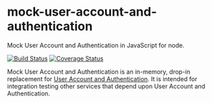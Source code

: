 # mock-user-account-and-authentication
Mock User Account and Authentication in JavaScript for node.

[![Build Status](https://travis-ci.org/jberney/mock-user-account-and-authentication.svg?branch=master)](https://travis-ci.org/jberney/mock-user-account-and-authentication) [![Coverage Status](https://coveralls.io/repos/github/jberney/mock-user-account-and-authentication/badge.svg)](https://coveralls.io/github/jberney/mock-user-account-and-authentication)

Mock User Account and Authentication is an in-memory, drop-in replacement for [User Account and Authentication](https://docs.pivotal.io/pivotalcf/1-8/concepts/architecture/uaa.html). It is intended for integration testing other services that depend upon User Account and Authentication.
